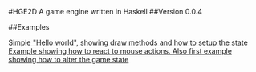 #HGE2D
A game engine written in Haskell
##Version 0.0.4

##Examples

[Simple "Hello world", showing draw methods and how to setup the state](src/examples/Example1.hs)  
[Example showing how to react to mouse actions. Also first example showing how to alter the game state](src/examples/Example2.hs)
